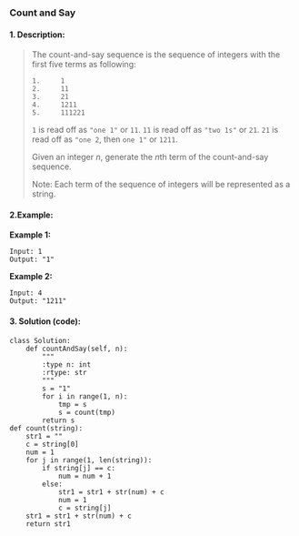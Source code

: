 ### Count and Say

#### 1. Description:

> The count-and-say sequence is the sequence of integers with the first five terms as following:
>
> ```
> 1.     1
> 2.     11
> 3.     21
> 4.     1211
> 5.     111221
>
> ```
>
> `1` is read off as `"one 1"` or `11`.
> `11` is read off as `"two 1s"` or `21`.
> `21` is read off as `"one 2`, then `one 1"` or `1211`.
>
> Given an integer *n*, generate the *n*th term of the count-and-say sequence.
>
> Note: Each term of the sequence of integers will be represented as a string.

#### 2.Example:

**Example 1:**

```
Input: 1
Output: "1"

```

**Example 2:**

```
Input: 4
Output: "1211"
```

#### 3. Solution (code):
```
class Solution:
    def countAndSay(self, n):
        """
        :type n: int
        :rtype: str
        """
        s = "1"
        for i in range(1, n):
            tmp = s
            s = count(tmp)
        return s
def count(string):
    str1 = ""
    c = string[0]
    num = 1
    for j in range(1, len(string)):
        if string[j] == c:
            num = num + 1
        else:
            str1 = str1 + str(num) + c
            num = 1
            c = string[j]
    str1 = str1 + str(num) + c
    return str1
```
